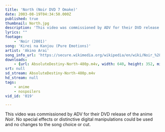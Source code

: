 ```yaml
---
title: 'North (Noir DVD 7 Omake)'
date: 2003-08-19T04:34:50.000Z
published: true
thumbnail: North.jpg
description: 'This video was commissioned by ADV for their DVD release of the anime <cite>Noir</cite>. No special effects or distinctive digital manipulations could be used and no changes to the song choice or cut.'
lyrics: ""
footage:
    - 'Noir (2001)'
song: 'Kirei na Kanjou (Pure Emotions)'
artist: 'Akino Arai'
song_info_url: 'https://secure.wikimedia.org/wikipedia/en/wiki/Noir_%28anime%29#Soundtrack'
downloads:
    - {url: AbsoluteDestiny-North-480p.m4v, width: 640, height: 352, mimetype: video/mp4}
srt: null
sd_stream: AbsoluteDestiny-North-480p.m4v
hd_stream: null
tags:
    - anime
    - nospoilers
vid_id: '019'

---
```

This video was commissioned by ADV for their DVD release of the anime <cite>Noir</cite>. No special effects or distinctive digital manipulations could be used and no changes to the song choice or cut.